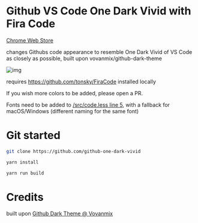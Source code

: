 # Github VS Code One Dark Vivid with Fira Code

[Chrome Web Store](https://chrome.google.com/webstore/detail/github-vs-code-one-dark-v/ifhihbeapkbahaelfppkncgmmmeidapl)

changes Githubs code appearance to resemble One Dark Vivid of VS Code as closely as possible, built upon vovanmix/github-dark-theme

![img](https://raw.githubusercontent.com/ljosberinn/github-one-dark-vivid/master/img.png 'image')

requires https://github.com/tonsky/FiraCode installed locally


If you wish more colors to be added, please open a PR.

Fonts need to be added to [/src/code.less line 5](https://github.com/ljosberinn/github-one-dark-vivid/blob/master/src/code.less), with a fallback for macOS/Windows (different naming for the same font)

# Git started

```sh
git clone https://github.com/github-one-dark-vivid

yarn install

yarn run build
```

# Credits

built upon [Github Dark Theme @ Vovanmix](https://github.com/vovanmix/github-dark-theme)
